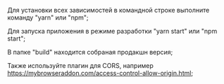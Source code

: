 Для установки всех зависимостей в командной строке выполните команду "yarn" или "npm";

Для запуска приложения в режиме разработки "yarn start" или "npm start";

В папке "build" находится собраная продакшн версия;

Также используйте плагин для CORS, например https://mybrowseraddon.com/access-control-allow-origin.html;
